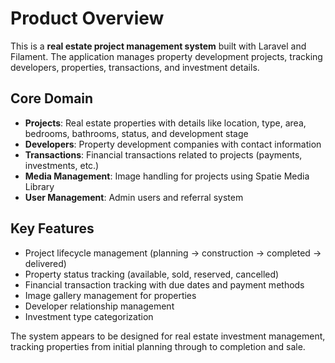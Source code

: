 # Product Overview

This is a **real estate project management system** built with Laravel and Filament. The application manages property development projects, tracking developers, properties, transactions, and investment details.

## Core Domain

-   **Projects**: Real estate properties with details like location, type, area, bedrooms, bathrooms, status, and development stage
-   **Developers**: Property development companies with contact information
-   **Transactions**: Financial transactions related to projects (payments, investments, etc.)
-   **Media Management**: Image handling for projects using Spatie Media Library
-   **User Management**: Admin users and referral system

## Key Features

-   Project lifecycle management (planning → construction → completed → delivered)
-   Property status tracking (available, sold, reserved, cancelled)
-   Financial transaction tracking with due dates and payment methods
-   Image gallery management for properties
-   Developer relationship management
-   Investment type categorization

The system appears to be designed for real estate investment management, tracking properties from initial planning through to completion and sale.
